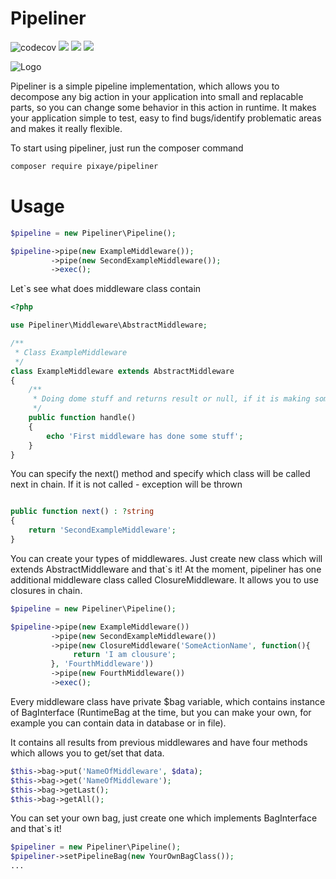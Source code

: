 # Pipeliner
![codecov](https://img.shields.io/badge/coverage-100%25-brightgreen)
![](https://img.shields.io/packagist/l/pixaye/pipeliner)
![](https://img.shields.io/packagist/v/pixaye/pipeliner)
![](https://img.shields.io/badge/php->%3D7.1-blue)  

![Logo](https://i.imgur.com/DLn6NXJ.jpg)

Pipeliner is a simple pipeline implementation, which allows you to decompose any big action in your application into small and replacable parts, so you can change some behavior in this action in runtime. It makes your application simple to test, easy to find bugs/identify problematic areas and makes it really flexible.

To start using pipeliner, just run the composer command
```bash
composer require pixaye/pipeliner
```

# Usage
```php
$pipeline = new Pipeliner\Pipeline();

$pipeline->pipe(new ExampleMiddleware());
         ->pipe(new SecondExampleMiddleware());
         ->exec();
```

Let`s see what does middleware class contain

```php
<?php

use Pipeliner\Middleware\AbstractMiddleware;

/**
 * Class ExampleMiddleware
 */
class ExampleMiddleware extends AbstractMiddleware
{
    /**
     * Doing dome stuff and returns result or null, if it is making some action and don't returns something;
     */
    public function handle()
    {
        echo 'First middleware has done some stuff';
    }
}

```

You can specify the next() method and specify which class will be called next in chain. If it is not called - exception will be thrown

```php

public function next() : ?string
{
    return 'SecondExampleMiddleware';
}

```

You can create your types of middlewares. Just create new class which will extends AbstractMiddleware and that`s it! At the moment, pipeliner has one additional middleware class called ClosureMiddleware. It allows you to use closures in chain.

```php
$pipeline = new Pipeliner\Pipeline();

$pipeline->pipe(new ExampleMiddleware())
         ->pipe(new SecondExampleMiddleware())
         ->pipe(new ClosureMiddleware('SomeActionName', function(){
              return 'I am clousure';
         }, 'FourthMiddleware'))
         ->pipe(new FourthMiddleware())
         ->exec();

```

Every middleware class have private $bag variable, which contains instance of BagInterface (RuntimeBag at the time, but you can make your own, for example you can contain data in database or in file). 

It contains all results from previous middlewares and have four methods which allows you to get/set that data.

```php
$this->bag->put('NameOfMiddleware', $data);
$this->bag->get('NameOfMiddleware');
$this->bag->getLast();
$this->bag->getAll();
```

You can set your own bag, just create one which implements BagInterface and that`s it!

```php
$pipeliner = new Pipeliner\Pipeline();
$pipeliner->setPipelineBag(new YourOwnBagClass());
...
```
